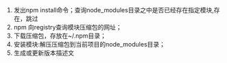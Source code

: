1. 发出npm install命令；查询node_modules目录之中是否已经存在指定模块,存在，跳过
2. npm 向registry查询模块压缩包的网址；
3. 下载压缩包，存放在~/.npm目录；
4. 安装模块:解压压缩包到当前项目的node_modules目录；
5. 生成或更新版本描述文